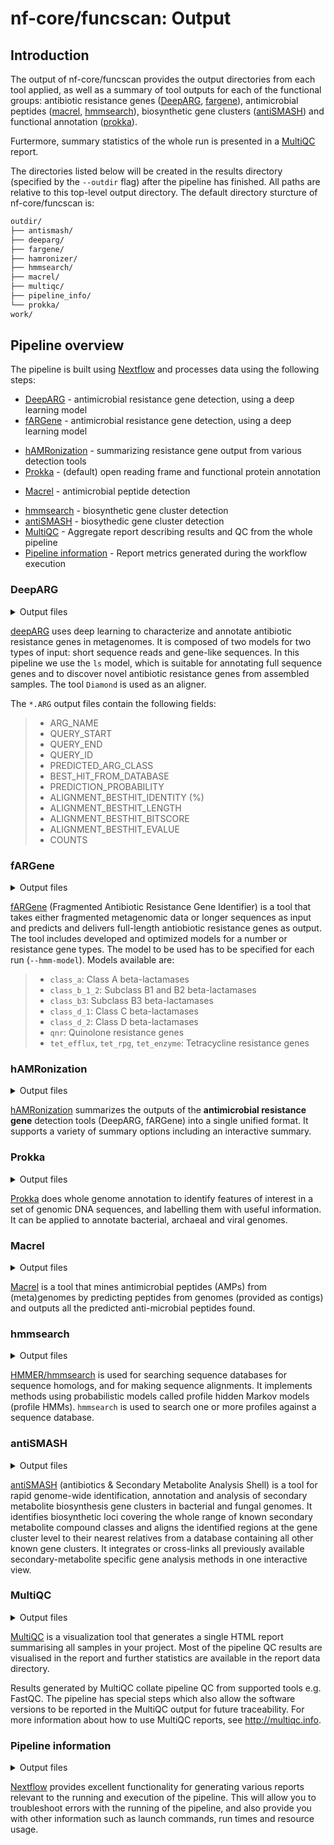 # nf-core/funcscan: Output

## Introduction

The output of nf-core/funcscan provides the output directories from each tool applied, as well as a summary of tool outputs for each of the functional groups: antibiotic resistance genes ([DeepARG](https://bitbucket.org/gusphdproj/deeparg-ss/src/master/), [fargene](https://github.com/fannyhb/fargene)), antimicrobial peptides ([macrel](https://github.com/BigDataBiology/macrel), [hmmsearch](http://hmmer.org)), biosynthetic gene clusters ([antiSMASH](https://docs.antismash.secondarymetabolites.org)) and functional annotation ([prokka](https://github.com/tseemann/prokka)).

Furtermore, summary statistics of the whole run is presented in a [MultiQC](http://multiqc.info) report.

The directories listed below will be created in the results directory (specified by the `--outdir` flag) after the pipeline has finished. All paths are relative to this top-level output directory. The default directory sturcture of nf-core/funcscan is:

<!--
```bash
outdir/
#├── acep/
#├── ai4amp/
├── antismash/
#├── amplify/
#├── ampir/
#├── combiamp/
├── deeparg/
#├── ensembleamppred/
├── fargene/
├── hamronizer/
├── hmmsearch/
├── macrel/
├── multiqc/
#├── neubi/
├── pipeline_info/
├── prokka/
#└── rgi/
work/
``` 
-->
```bash
outdir/
├── antismash/
├── deeparg/
├── fargene/
├── hamronizer/
├── hmmsearch/
├── macrel/
├── multiqc/
├── pipeline_info/
└── prokka/
work/
```

## Pipeline overview

The pipeline is built using [Nextflow](https://www.nextflow.io/) and processes data using the following steps:

* [DeepARG](#deeparg) - antimicrobial resistance gene detection, using a deep learning model
* [fARGene](#fargene) - antimicrobial resistance gene detection, using a deep learning model
<!--* [rgi](#rgi) - antimicrobial resistance gene detection, based on alignment to the CARD database-->
* [hAMRonization](#hamronization) - summarizing resistance gene output from various detection tools
* [Prokka](#prokka) - (default) open reading frame and functional protein annotation
<!--* [prodigal](#prodigal) - (optional: replaces prokka) open reading frame annotation-->
<!--* [acep](#acep) - antimicrobial peptide detection-->
<!--* [ai4amp](#ai4amp) - antimicrobial peptide detection-->
<!--* [ampir](#ampir) - antimicrobial peptide detection-->
<!--* [amplify](#amplify) - antimicrobial peptide detection-->
<!--* [EnsembleAMPPred](#ensembleamppred) - antimicrobial peptide detection-->
* [Macrel](#macrel) - antimicrobial peptide detection
<!--* [neubi](#neubi) - antimicrobial peptide detection-->
<!--* [combiamp](#combiamp) - summarizes antimicrobial peptide detection output-->
* [hmmsearch](#hmmsearch) - biosynthetic gene cluster detection
* [antiSMASH](#antismash) - biosythedic gene cluster detection
* [MultiQC](#multiqc) - Aggregate report describing results and QC from the whole pipeline
* [Pipeline information](#pipeline-information) - Report metrics generated during the workflow execution

### DeepARG

<details markdown="1">
<summary>Output files</summary>

* `deeparg/`
    * `db/`: contains diamond, data, database and model information
    * `predict/`:
        * `*.align.daa*`: Diamond alignment output.
        * `*.align.daa.tsv`: Diamond alignment output as .tsv.
        * `*.mapping.ARG`: contains the sequences with a probability >= --prob (0.8 default).
        * `*.mapping.potential.ARG`: contains the sequences with a probability < --prob (0.8 default).

</details>

[deepARG](https://bitbucket.org/gusphdproj/deeparg-ss/src/master/) uses deep learning to characterize and annotate antibiotic resistance genes in metagenomes. It is composed of two models for two types of input: short sequence reads and gene-like sequences. In this pipeline we use the `ls` model, which is suitable for annotating full sequence genes and to discover novel antibiotic resistance genes from assembled samples. The tool `Diamond` is used as an aligner. 

The `*.ARG` output files contain the following fields:

> * ARG_NAME
> * QUERY_START
> * QUERY_END
> * QUERY_ID
> * PREDICTED_ARG_CLASS
> * BEST_HIT_FROM_DATABASE
> * PREDICTION_PROBABILITY
> * ALIGNMENT_BESTHIT_IDENTITY (%)
> * ALIGNMENT_BESTHIT_LENGTH
> * ALIGNMENT_BESTHIT_BITSCORE
> * ALIGNMENT_BESTHIT_EVALUE
> * COUNTS

### fARGene

<details markdown="1">
<summary>Output files</summary>

* `fargene/`
    * `fargene_analysis.log`: xxx
    * `<sample_name>/`:
        * `hmmsearchresults/`: xxx.
        * `predictedGenes/`: 
            * `*-filtered.fasta`: nucleotide sequences of predicted ARGs.
            * `*-filtered-peptides.fasta`: aminoacid sequences of predicted ARGs.
        * `results_summary.txt`: xxx.
        * `tmpdir/`: xxx

</details>

[fARGene](https://github.com/fannyhb/fargene) (Fragmented Antibiotic Resistance Gene Identifier) is a tool that takes either fragmented metagenomic data or longer sequences as input and predicts and delivers full-length antiobiotic resistance genes as output. The tool includes developed and optimized models for a number or resistance gene types. The model to be used has to be specified for each run (`--hmm-model`). Models available are:

> * `class_a`: Class A beta-lactamases
> * `class_b_1_2`: Subclass B1 and B2 beta-lactamases
> * `class_b3`: Subclass B3 beta-lactamases
> * `class_d_1`: Class C beta-lactamases
> * `class_d_2`: Class D beta-lactamases
> * `qnr`: Quinolone resistance genes
> * `tet_efflux`, `tet_rpg`, `tet_enzyme`: Tetracycline resistance genes

<!--### RGI

<details markdown="1">
<summary>Output files</summary>

* `rgi/`
    * `output1`: xxx
    * `output2/`: xxx

</details>

[RGI](https://github.com/arpcard/rgi) (Resistance Gene Identifier) predicts resistome(s) from protein or nucleotide data based on homology and SNP models. It uses reference data from the Comprehensive Antibiotic Resistance Database (CARD).
-->

### hAMRonization

<details markdown="1">
<summary>Output files</summary>

* `hamronization/` one of the following:
    * `hamronization_combined_report.json`: summarized output in .json format
    * `hamronization_combined_report.tsv`: summarized output in .tsv format
    * `hamronization_combined_report.html`: interactive output in .html format

</details>

[hAMRonization](https://github.com/pha4ge/hAMRonization) summarizes the outputs of the **antimicrobial resistance gene** detection tools (DeepARG, fARGene) into a single unified format. It supports a variety of summary options including an interactive summary.

### Prokka

<details markdown="1">
<summary>Output files</summary>

* `prokka/`
    * `<samplename>/`:
        * `*.gff`: annotation in GFF3 format, containing both sequences and annotations
        * `*.gbk`: standard Genbank file derived from the master .gff.
        * `*.fna`: Nucleotide FASTA file of the input contig sequences.
        * `*.faa`: Protein FASTA file of the translated CDS sequences.
        * `*.ffn`: Nucleotide FASTA file of all the prediction transcripts (CDS, rRNA, tRNA, tmRNA, misc_RNA).
        * `*.sqn`: An ASN1 format "Sequin" file for submission to Genbank.
        * `*.fsa`: Nucleotide FASTA file of the input contig sequences, used by "tbl2asn" to create the .sqn file.
        * `*.tbl`: Feature Table file, used by "tbl2asn" to create the .sqn file.
        * `*.err`: Unacceptable annotations - the NCBI discrepancy report.
        * `*.log`: Contains all the output that Prokka produced during its run. 
        * `*.txt`: Statistics relating to the annotated features found.
        * `*.tsv`: ab-separated file of all features.

</details>

[Prokka](https://github.com/tseemann/prokka) does whole genome annotation to identify features of interest in a set of genomic DNA sequences, and labelling them with useful information. It can be applied to annotate bacterial, archaeal and viral genomes.

<!--### Acep

<details markdown="1">
<summary>Output files</summary>

* `acep/`
    * `output1`: xxx
    * `output2/`: xxx

</details>

[Acep](no page with source code found ...) xxx tool description here xxx
-->

<!--### AI4AMP

<details markdown="1">
<summary>Output files</summary>

* `ai4amp/`
    * `output1`: xxx
    * `output2/`: xxx

</details>

[AI4AMP](https://github.com/LinTzuTang/AI4AMP_predictor) is a sequence-based antimicrobial peptides (AMP) predictor based on PC6 protein encoding method and deep learning.
-->

<!--### Ampir

<details markdown="1">
<summary>Output files</summary>

* `ampir/`
    * `output1`: xxx
    * `output2/`: xxx

</details>

[ampir](https://github.com/Legana/ampir) (antimicrobial peptide prediction in r) package was designed to predict antimicrobial peptides (AMPs) from any given size protein dataset. ampir uses a supervised statistical machine learning approach to predict AMPs. It incorporates two support vector machine classification models, “precursor” and “mature” that have been trained on publicly available antimicrobial peptide data. 
-->

<!--### AMPlify

<details markdown="1">
<summary>Output files</summary>

* `amplify/`
    * `output1`: xxx
    * `output2/`: xxx

</details>

[AMPlify](https://github.com/bcgsc/AMPlify) is an attentive deep learning model for antimicrobial peptide prediction.
-->

<!--### Ensemble-AMPPred

<details markdown="1">
<summary>Output files</summary>

* `ensembleamppred/`
    * `output1`: xxx
    * `output2/`: xxx

</details>

[Ensemble-AMPPred](no link to source code found ...) xxx tool description here xxx
-->

### Macrel

<details markdown="1">
<summary>Output files</summary>

* `macrel_contigs/`
    * `*.smorfs.faa.gz`: A zipped fasta file containing aminoacid sequences of small peptides (<100 aa, small open reading frames) showing the general gene prediction information in the contigs.
    * `*.all_orfs.faa.gz`: A zipped fasta file containing amino acid sequences showing the general gene prediction information in the contigs.
    * `prediction.gz`: A zipped file, with all predicted amps in a table format.
    * `*.md`: A readme file containing tool specific information (e.g. citations, details about the output, etc.).
    * `*_log.txt`: A log file containing the information pertaining to the run.

</details>

[Macrel](https://github.com/BigDataBiology/macrel) is a tool that mines antimicrobial peptides (AMPs) from (meta)genomes by predicting peptides from genomes (provided as contigs) and outputs all the predicted anti-microbial peptides found.

<!--### NeuBI

<details markdown="1">
<summary>Output files</summary>

* `neubi/`
    * `output1`: xxx
    * `output2/`: xxx

</details>

[NeuBI](https://github.com/nafizh/NeuBI) (Neural Bacteriocin Identifier) is a recurrent neural network based software to predict bacteriocins from protein sequences. Unlike traditional alignment based approaches such as BLAST or HMMER used by BAGEL or BACTIBASE, this is an alignment free approach towards finding novel bacteriocins. 
-->

<!--### CombiAMP

<details markdown="1">
<summary>Output files</summary>

* `combiamp/`
    * `output1`: xxx
    * `output2/`: xxx

</details>

[CombiAMP](https://link-to-tool-page.org) xxx tool description here xxx
-->

### hmmsearch

<details markdown="1">
<summary>Output files</summary>

* `hmmersearch/`
    * `*.txt.gz`: Human readable output summarizing hmmsearch results.
    * `*.sto.gz`: Optional multiple sequence alignment (MSA) in Stockholm format.
    * `*.tbl.gz`: Optional tabular (space-delimited) summary of per-target output.
    * `*.domtbl.gz`: Optional tabular (space-delimited) summary of per-domain output.

</details>

[HMMER/hmmsearch](http://hmmer.org) is used for searching sequence databases for sequence homologs, and for making sequence alignments. It implements methods using probabilistic models called profile hidden Markov models (profile HMMs). `hmmsearch` is used to search one or more profiles against a sequence database.

### antiSMASH

<details markdown="1">
<summary>Output files</summary>

* `antismash/` most important output files:
    * `knownclusterblast/`
        * `*_c*.txt`: Tables with MIBiG hits
    * `clusterblastoutput.txt`: Raw BLAST output of known clusters previously predicted by antiSMASH using the built-in ClusterBlast algorithm
    * `knownclusterblastoutput.txt`: Raw BLAST output of known clusters of the MIBiG database.
    * `*region*.gbk`: Nucleotide sequence + annotations in GenBank file format; one file per antiSMASH hit.

</details>

[antiSMASH](https://docs.antismash.secondarymetabolites.org) (antibiotics & Secondary Metabolite Analysis Shell) is a tool for rapid genome-wide identification, annotation and analysis of secondary metabolite biosynthesis gene clusters in bacterial and fungal genomes. It identifies biosynthetic loci covering the whole range of known secondary metabolite compound classes and aligns the identified regions at the gene cluster level to their nearest relatives from a database containing all other known gene clusters. It integrates or cross-links all previously available secondary-metabolite specific gene analysis methods in one interactive view.

### MultiQC

<details markdown="1">
<summary>Output files</summary>

* `multiqc/`
    * `multiqc_report.html`: a standalone HTML file that can be viewed in your web browser.
    * `multiqc_data/`: directory containing parsed statistics from the different tools used in the pipeline.
    * `multiqc_plots/`: directory containing static images from the report in various formats.

</details>

[MultiQC](http://multiqc.info) is a visualization tool that generates a single HTML report summarising all samples in your project. Most of the pipeline QC results are visualised in the report and further statistics are available in the report data directory.

Results generated by MultiQC collate pipeline QC from supported tools e.g. FastQC. The pipeline has special steps which also allow the software versions to be reported in the MultiQC output for future traceability. For more information about how to use MultiQC reports, see <http://multiqc.info>.

### Pipeline information

<details markdown="1">
<summary>Output files</summary>

* `pipeline_info/`
    * Reports generated by Nextflow: `execution_report.html`, `execution_timeline.html`, `execution_trace.txt` and `pipeline_dag.dot`/`pipeline_dag.svg`.
    * Reports generated by the pipeline: `pipeline_report.html`, `pipeline_report.txt` and `software_versions.yml`. The `pipeline_report*` files will only be present if the `--email` / `--email_on_fail` parameter's are used when running the pipeline.
    * Reformatted samplesheet files used as input to the pipeline: `samplesheet.valid.csv`.

</details>

[Nextflow](https://www.nextflow.io/docs/latest/tracing.html) provides excellent functionality for generating various reports relevant to the running and execution of the pipeline. This will allow you to troubleshoot errors with the running of the pipeline, and also provide you with other information such as launch commands, run times and resource usage.

